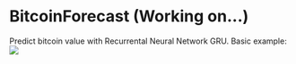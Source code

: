 # BitcoinForecast (Working on...)

Predict bitcoin value with Recurrental Neural Network GRU.
Basic example:
<img src="https://cloud.githubusercontent.com/assets/17238972/24075812/dd776880-0c22-11e7-93bd-c2fa8264aa03.png" />
